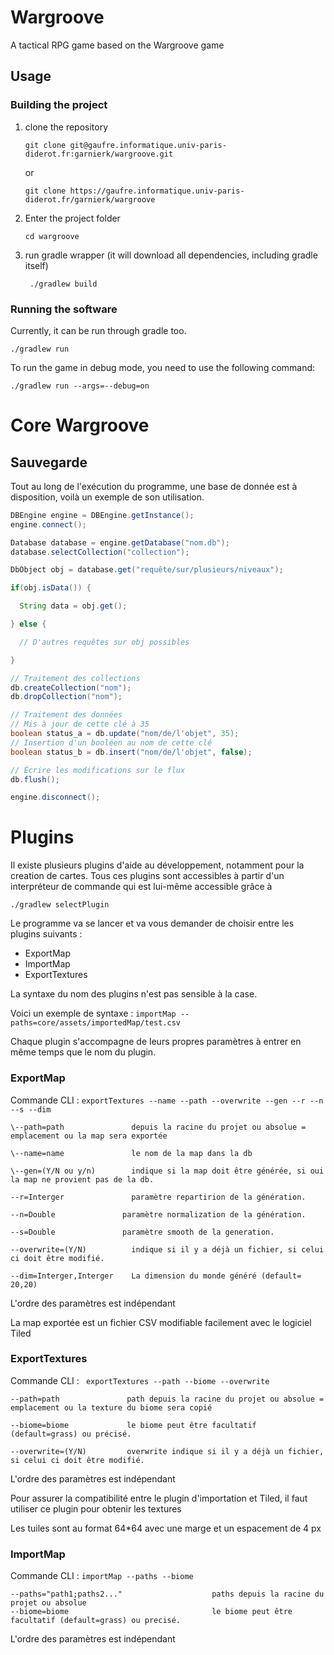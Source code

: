 # Wargroove

A tactical RPG game based on the Wargroove game

## Usage

### Building the project

1. clone the repository
    ```
    git clone git@gaufre.informatique.univ-paris-diderot.fr:garnierk/wargroove.git
    ```
   or
    ```
    git clone https://gaufre.informatique.univ-paris-diderot.fr/garnierk/wargroove
    ```
2. Enter the project folder
    ```
    cd wargroove
    ```
3. run gradle wrapper (it will download all dependencies, including gradle itself)
   ```
    ./gradlew build
    ```

### Running the software

Currently, it can be run through gradle too.


```
./gradlew run 
```
To run the game in debug mode, you need to use the following command:

```
./gradlew run --args=--debug=on
```

# Core Wargroove

## Sauvegarde
Tout au long de l'exécution du programme, une base de donnée est à disposition, voilà
un exemple de son utilisation.

```java
DBEngine engine = DBEngine.getInstance();
engine.connect();

Database database = engine.getDatabase("nom.db");
database.selectCollection("collection");

DbObject obj = database.get("requête/sur/plusieurs/niveaux");

if(obj.isData()) {

  String data = obj.get();

} else {

  // D'autres requêtes sur obj possibles

}

// Traitement des collections
db.createCollection("nom");
db.dropCollection("nom");

// Traitement des données
// Mis à jour de cette clé à 35
boolean status_a = db.update("nom/de/l'objet", 35);
// Insertion d'un booléen au nom de cette clé
boolean status_b = db.insert("nom/de/l'objet", false);

// Écrire les modifications sur le flux
db.flush();

engine.disconnect();

```

# Plugins

Il existe plusieurs plugins d'aide au développement, notamment pour la creation de cartes.
Tous ces plugins sont accessibles à partir d'un interpréteur de commande qui est lui-même accessible grâce à

``./gradlew selectPlugin``

Le programme va se lancer et va vous demander de choisir entre les plugins suivants :

* ExportMap
* ImportMap
* ExportTextures

La syntaxe du nom des plugins n'est pas sensible à la case.

Voici un exemple de syntaxe :
``importMap --paths=core/assets/importedMap/test.csv``

Chaque plugin s'accompagne de leurs propres paramètres à entrer en même temps que le nom du plugin.

### ExportMap

Commande CLI : `exportTextures --name --path --overwrite --gen --r --n --s --dim`

```
\--path=path               depuis la racine du projet ou absolue = emplacement ou la map sera exportée

\--name=name               le nom de la map dans la db

\--gen=(Y/N ou y/n)        indique si la map doit être générée, si oui la map ne provient pas de la db.

--r=Interger               paramètre repartirion de la génération.

--n=Double               paramètre normalization de la génération.

--s=Double               paramètre smooth de la generation.

--overwrite=(Y/N)          indique si il y a déjà un fichier, si celui ci doit être modifié.

--dim=Interger,Interger    La dimension du monde généré (default= 20,20)
```

L'ordre des paramètres est indépendant

La map exportée est un fichier CSV modifiable facilement avec le logiciel Tiled

### ExportTextures

Commande CLI : ` exportTextures --path --biome --overwrite`

```
--path=path               path depuis la racine du projet ou absolue = emplacement ou la texture du biome sera copié

--biome=biome             le biome peut être facultatif (default=grass) ou précisé.

--overwrite=(Y/N)         overwrite indique si il y a déjà un fichier, si celui ci doit être modifié.
```
L'ordre des paramètres est indépendant

Pour assurer la compatibilité entre le plugin d'importation et Tiled, il faut utiliser ce plugin pour obtenir les textures

Les tuiles sont au format 64*64 avec une marge et un espacement de 4 px

### ImportMap

Commande CLI : `importMap --paths --biome`

```
--paths="path1;paths2..."                    paths depuis la racine du projet ou absolue
--biome=biome                                le biome peut être facultatif (default=grass) ou precisé.
```
L'ordre des paramètres est indépendant